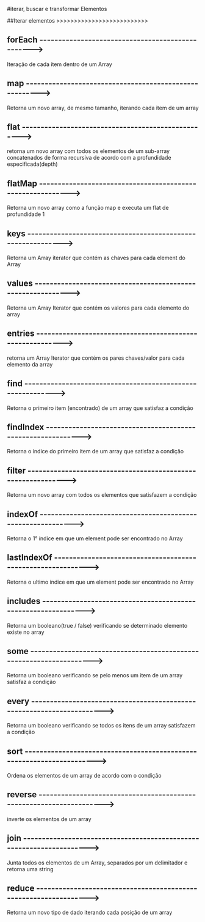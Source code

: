 #iterar, buscar e transformar Elementos

##Iterar elementos >>>>>>>>>>>>>>>>>>>>>>>>>>


## forEach ------------------------------------------------->


Iteração de cada item dentro de um Array

<script>
	
const arr = [1, 2, 3, 4, 5];

arr.forEach((value, index) => {
	console.log(`${index}: ${value}`);
}
</script>


## map ------------------------------------------------------->


Retorna um novo array, de mesmo tamanho, iterando cada item de um array

<script>
	
const arr = [1, 2, 3, 4, 5];

const newArray = arr.map(value => value * 2);

console.log(newArray);
// [2, 4, 6, 8, 10]

</script>


## flat --------------------------------------------------->


retorna um novo array com todos os elementos de um sub-array
concatenados de forma recursiva de acordo com a profundidade
especificada(depth)

<script>
	
const arr = [1, 2, [3, 4]];
const arr2 = [1, 2, [3, [4, 5]]];

const newArray = arr.flat(); // o padrão é 1 (uma camada);
const newArray2 = arr2.flat();

console.log(newArray);
// [1, 2, 3, 4]
console.log(newArray2);
// [1, 2, 3, [4, 5]]

</script>


## flatMap ----------------------------------------------------------->


Retorna um novo array como a função map e executa um flat de profundidade 1

<script>
	
const arr = [1, 2, 3, 4];

arr.flatMap(value => [value * 2]);
// [2, 4, 6, 8]

arr .flatMap(value => [[value * 2]]);
// [[2], [4], [6], [8]]

</script>


## keys ------------------------------------------------------------>

Retorna um Array iterator que contém as chaves para cada element do Array

<script>
	
const arr = [1, 2, 3, 4];

const arrIterator = arr.keys();

arrIterator.next();
// {value: 0, done: false}

arrIterator.next();
// {value: 1, done: false}

arrIterator.next();
// {value: 2, done: false}

arrIterator.next();
// {value: 3, done: true}

</script>


## values ------------------------------------------------------------>

Retorna um Array Iterator que contém os valores para cada elemento do array

<script>
	
const arr = [1, 2, 3, 4];

const arrIterator = arr.values();

arrIterator.next();
// {value: 1, done: false}

arrIterator.next();
// {value: 2, done: false}

arrIterator.next();
// {value: 3, done: false}

arrIterator.next();
// {value: 4, done: true}

</script>


## entries ---------------------------------------------------------->


retorna um Array lterator que contém os pares chaves/valor para cada elemento da array

<script>
	
const arr = [1, 2, 3, 4];

const arrIterator = arr.entries();

arrIterator.next();
// {value: [0, 1], done: false}

arrIterator.next();
// {value: [1, 2], done: false}

arrIterator.next();
// {value: [2, 3], done: false}

arrIterator.next();
// {value: [3, 4], done: true}

</script>


## find ----------------------------------------------------------->


Retorna o primeiro item (encontrado) de um array que satisfaz a condição

<script>
	
const arr = [1, 2, 3, 4];
const firstGreaterThanTwo = arr.find(value => value > 2);

console.log(firstGreaterThanTwo);
// 3

</script>


## findIndex ------------------------------------------------------------>


Retorna o indice do primeiro item de um array que satisfaz a condição

<script>
	
const arr = [1, 2, 3, 4];
const firstIndexGreaterThanTwo = arr.findIndex(value => value > 2);

console.log(firstIndexGreaterThanTwo);
// 2

</script>


## filter ------------------------------------------------------------->

Retorna um novo array com todos os elementos que satisfazem a condição

<script>
	
const arr = [1, 2, 3, 4];
const allValuesGreaterThanTwo = arr.filter(value => value > 2);

console.log(allValuesGreaterThanTwo);
// [3, 4]

</script>


## indexOf ------------------------------------------------------------>


Retorna o 1° índice em que um element pode ser encontrado no Array

<script>
	
const arr = [1, 3, 3, 4, 3];
const firstIndexOfItem = arr.indexOf(3);

console.log(firstIndexOfItem);
// 1

</script>


## lastIndexOf ------------------------------------------------------------>


Retorna o ultimo índice em que um element pode ser encontrado no Array

<script>
	
const arr = [1, 3, 3, 4, 3];
const lastIndexOfItem = arr.lastIndexOf(3);

console.log(lastIndexOfItem);
// 4

</script>


## includes -------------------------------------------------------------->


Retorna um booleano(true / false) verificando se determinado elemento existe no array

<script>
	
const arr = [1, 3, 3, 4, 3];

const hasItemOne = arr.includes(1);
// true

const hasItemTwo = arr.includes(2);
// false

</script>


## some -------------------------------------------------------------------->

Retorna um booleano verificando se pelo menos um item de um array satisfaz a condição

<script>
	
const arr = [1, 3, 3, 4, 3];

const hasSomeEvenNumber = arr.some(value => value % 2 === 0);
// true

</script>


## every ---------------------------------------------------------------------->


Retorna um booleano verificando se todos os itens de um array satisfazem a condição


<script>
	
const arr = [1, 3, 3, 4, 3];

const allEvenNumbers = arr.every(value => value == 10);
// false

</script>


## sort ---------------------------------------------------------------------->


Ordena os elementos de um array de acordo com o condição

<script>
	
const arr = [1, 3, 2, 5, 4];

arr.sort();
// [1, 2, 3, 4, 5]

</script>


## reverse -------------------------------------------------------------------->


inverte os elementos de um array

<script>
	
const arr = [1, 2, 3, 4, 5];

arr.reverse();
// [5, 4, 3, 2, 1]

</script> 


## join --------------------------------------------------------------------->


Junta todos os elementos de um Array, separados por um delimitador e retorna uma string

<script>
	
const arr = [1, 2, 3, 4, 5];

arr.join('-');
// "1-2-3-4-5"

</script>


## reduce ----------------------------------------------------------------->


Retorna um novo tipo de dado iterando cada posição de um array

<script>
	
const arr = [1, 2, 3, 4, 5];

arr.reduce((total, value) => total += value, 0);
// 15

</script>
